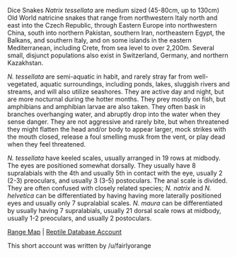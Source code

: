 Dice Snakes *Natrix tessellata* are medium sized (45-80cm, up to 130cm) Old World natricine snakes that range from northwestern Italy north and east into the Czech Republic, through Eastern Europe into northwestern China, south into northern Pakistan, southern Iran, northeastern Egypt, the Balkans, and southern Italy, and on some islands in the eastern Mediterranean, including Crete, from sea level to over 2,200m.  Several small, disjunct populations also exist in Switzerland, Germany, and northern Kazakhstan.

*N. tessellata* are semi-aquatic in habit, and rarely stray far from well-vegetated, aquatic surroundings, including ponds, lakes, sluggish rivers and streams, and will also utilize seashores.  They are active day and night, but are more nocturnal during the hotter months. They prey mostly on fish, but amphibians and amphibian larvae are also taken.  They often bask in branches overhanging water, and abruptly drop into the water when they sense danger.  They are not aggressive and rarely bite, but when threatened they might flatten the head and/or body to appear larger, mock strikes with the mouth closed, release a foul smelling musk from the vent, or play dead when they feel threatened.

*N. tessellata* have keeled scales, usually arranged in 19 rows at midbody.  The eyes are positioned somewhat dorsally.  They usually have 8 supralabials with the 4th and usually 5th in contact with the eye, usually 2 (2-3) preoculars, and usually 3 (3-5) postoculars.  The anal scale is divided.  They are often confused with closely related species; *N. natrix* and *N. helvetica* can be differentiated by having having more laterally positioned eyes and usually only 7 supralabial scales.  *N. maura* can be differentiated by usually having 7 supralabials, usually 21 dorsal scale rows at midbody, usually 1-2 preoculars, and usually 2 postoculars. 

[Range Map](https://www.iucnredlist.org/species/157256/745071)  |  [Reptile Database Account](https://reptile-database.reptarium.cz/species?genus=Natrix&species=tessellata)

This short account was written by /u/fairlyorange